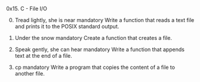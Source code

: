 0x15. C - File I/O



0. Tread lightly, she is near
mandatory
Write a function that reads a text file and prints it to the POSIX standard output.



1. Under the snow
mandatory
Create a function that creates a file.



2. Speak gently, she can hear
mandatory
Write a function that appends text at the end of a file.



3. cp
mandatory
Write a program that copies the content of a file to another file.


